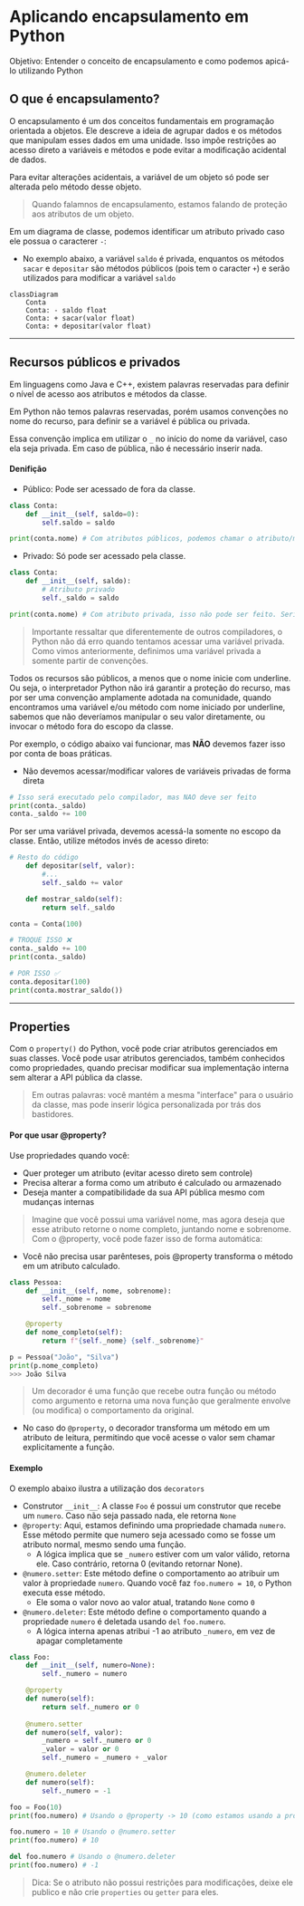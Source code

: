 # Aplicando encapsulamento em Python

Objetivo: Entender o conceito de encapsulamento e como podemos apicá-lo utilizando Python

## O que é encapsulamento?

O encapsulamento é um dos conceitos fundamentais em
programação orientada a objetos. Ele descreve a ideia de agrupar dados e os métodos que manipulam esses dados em uma unidade. Isso impõe restrições ao acesso direto a variáveis e métodos e pode evitar a modificação acidental de dados.

Para evitar alterações acidentais, a variável de um objeto só pode ser alterada pelo método desse objeto.

>Quando falamnos de encapsulamento, estamos falando de proteção aos atributos de um objeto. 

Em um diagrama de classe, podemos identificar um atributo privado caso ele possua o caracterer `-`:
- No exemplo abaixo, a variável `saldo` é privada, enquantos os métodos `sacar` e `depositar` são métodos públicos (pois tem o caracter `+`) e serão utilizados para modificar a variável `saldo` 
```mermaid
classDiagram
    Conta
    Conta: - saldo float
    Conta: + sacar(valor float)
    Conta: + depositar(valor float)
```

---------------------------------------------------

## Recursos públicos e privados 

Em linguagens como Java e C++, existem palavras reservadas para definir o nível de acesso aos atributos e métodos da classe. 

Em Python não temos palavras reservadas, porém usamos convenções no nome do recurso, para definir se a variável é pública ou privada.

Essa convenção implica em utilizar o `_` no início do nome da variável, caso ela seja privada. Em caso de pública, não é necessário inserir nada.

#### Denifição
- Público: Pode ser acessado de fora da classe.
```py
class Conta:
    def __init__(self, saldo=0):
        self.saldo = saldo

print(conta.nome) # Com atributos públicos, podemos chamar o atributo/método fora da classe
```
- Privado: Só pode ser acessado pela classe.
```py
class Conta:
    def __init__(self, saldo):
        # Atributo privado
        self._saldo = saldo

print(conta.nome) # Com atributo privada, isso não pode ser feito. Seria necessário criar um método auxiliar para retornar o valor dessa variavel
```

>Importante ressaltar que diferentemente de outros compiladores, o Python não dá erro quando tentamos acessar uma variável privada. Como vimos anteriormente, definimos uma variável privada a somente partir de convenções.

Todos os recursos são públicos, a menos que o nome inicie com underline. Ou seja, o interpretador Python não irá garantir a proteção do recurso, mas por ser uma convenção amplamente adotada na comunidade, quando encontramos uma variável e/ou método com nome iniciado por underline, sabemos que não deveríamos manipular o seu valor diretamente, ou invocar o método fora do escopo da classe.

Por exemplo, o código abaixo vai funcionar, mas **NÃO** devemos fazer isso por conta de boas práticas.
- Não devemos acessar/modificar valores de variáveis privadas de forma direta
```py
# Isso será executado pelo compilador, mas NAO deve ser feito
print(conta._saldo)
conta._saldo += 100
```

Por ser uma variável privada, devemos acessá-la somente no escopo da classe. Então, utilize métodos invés de acesso direto:
```py
# Resto do código
    def depositar(self, valor):
        #...
        self._saldo += valor

    def mostrar_saldo(self):
        return self._saldo

conta = Conta(100)

# TROQUE ISSO ❌
conta._saldo += 100
print(conta._saldo)

# POR ISSO ✅
conta.depositar(100)
print(conta.mostrar_saldo())
```


---------------------------------------------------

## Properties

Com o `property()` do Python, você pode criar atributos gerenciados em suas classes. Você pode usar atributos gerenciados, também conhecidos como propriedades, quando precisar modificar sua implementação interna sem alterar a API pública da classe.

>Em outras palavras: você mantém a mesma "interface" para o usuário da classe, mas pode inserir lógica personalizada por trás dos bastidores.

#### Por que usar @property?
Use propriedades quando você:
- Quer proteger um atributo (evitar acesso direto sem controle)
- Precisa alterar a forma como um atributo é calculado ou armazenado
- Deseja manter a compatibilidade da sua API pública mesmo com mudanças internas


>Imagine que você possui uma variável nome, mas agora deseja que esse atributo retorne o nome completo, juntando nome e sobrenome. Com o @property, você pode fazer isso de forma automática:
- Você não precisa usar parênteses, pois @property transforma o método em um atributo calculado.
```py
class Pessoa:
    def __init__(self, nome, sobrenome):
        self._nome = nome
        self._sobrenome = sobrenome

    @property
    def nome_completo(self):
        return f"{self._nome} {self._sobrenome}"

p = Pessoa("João", "Silva")
print(p.nome_completo)
>>> João Silva
```

>Um decorador é uma função que recebe outra função ou método como argumento e retorna uma nova função que geralmente envolve (ou modifica) o comportamento da original.
- No caso do `@property`, o decorador transforma um método em um atributo de leitura, permitindo que você acesse o valor sem chamar explicitamente a função.


#### Exemplo
O exemplo abaixo ilustra a utilização dos `decorators`
- Construtor `__init__`: A classe `Foo` é possui um construtor que recebe um `numero`. Caso não seja passado nada, ele retorna `None`
- `@property`: Aqui, estamos definindo uma propriedade chamada `numero`. Esse método permite que numero seja acessado como se fosse um atributo normal, mesmo sendo uma função. 
  - A lógica implica que se `_numero` estiver com um valor válido, retorna ele. Caso contrário, retorna 0 (evitando retornar None).
- `@numero.setter`: Este método define o comportamento ao atribuir um valor à propriedade `numero`. Quando você faz `foo.numero = 10`, o Python executa esse método.
  - Ele soma o valor novo ao valor atual, tratando `None` como `0`
- `@numero.deleter`: Este método define o comportamento quando a propriedade `numero` é deletada usando `del` `foo.numero`. 
  - A lógica interna apenas atribui -1 ao atributo `_numero`, em vez de apagar completamente
```py
class Foo:
    def __init__(self, numero=None):
        self._numero = numero

    @property
    def numero(self):
        return self._numero or 0
    
    @numero.setter
    def numero(self, valor):
        _numero = self._numero or 0
        _valor = valor or 0
        self._numero = _numero + _valor

    @numero.deleter
    def numero(self):
        self._numero = -1

foo = Foo(10)
print(foo.numero) # Usando o @property -> 10 (como estamos usando a property, nao precisa usar () )

foo.numero = 10 # Usando o @numero.setter
print(foo.numero) # 10

del foo.numero # Usando o @numero.deleter
print(foo.numero) # -1
```

>Dica: Se o atributo não possui restrições para modificações, deixe ele publico e não crie `properties` ou `getter` para eles.